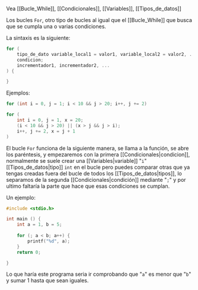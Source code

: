 Vea [[Bucle_While]], [[Condicionales]], [[Variables]], [[Tipos_de_datos]]

Los bucles ``For``, otro tipo de bucles al igual que el [[Bucle_While]] que busca que se cumpla una o varias condiciones.

La sintaxis es la siguiente:
```c
for (
	tipo_de_dato variable_local1 = valor1, variable_local2 = valor2, ...; 
	condicion; 
	incrementador1, incrementador2, ...
) {

}
```

Ejemplos:
```c
for (int i = 0, j = 1; i < 10 && j > 20; i++, j += 2)
```

```c
for (
	int i = 0, j = 1, x = 20; 
	(i < 10 && j > 20) || (x > j && j > i); 
	i++, j += 2, x = j + 1
)
```


El bucle ``For`` funciona de la siguiente manera, se llama a la función, se abre los paréntesis, y empezaremos con la primera [[Condicionales|condicion]], normalmente se suele crear una [[Variables|variable]] "``i``" [[Tipos_de_datos|tipo]] ``int`` en el bucle pero puedes comparar otras que ya tengas creadas fuera del bucle de todos los [[Tipos_de_datos|tipos]], lo separamos de la segunda [[Condicionales|condición]] mediante "``;``" y por ultimo faltaría la parte que hace que esas condiciones se cumplan. 

Un ejemplo:
```c
#include <stdio.h>

int main () {
	int a = 1, b = 5;
	
	for (; a < b; a++) {
		printf("%d", a);
	}
	return 0;

}
```

Lo que haría este programa seria ir comprobando que "``a``" es menor que "``b``" y sumar 1 hasta que sean iguales.